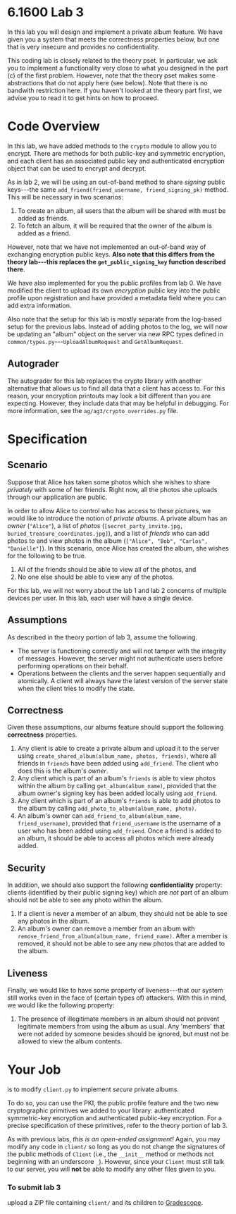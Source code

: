 # 6.1600 Lab 3

In this lab you will design and implement a private album feature. We have given you a system that meets the correctness properties below, but one that is very insecure and provides no confidentiality.

This coding lab is closely related to the theory pset.
In particular, we ask you to implement a functionality very close to what you designed in the part (c) of the first problem. However, note that the theory pset makes some abstractions that do not apply here (see below).
Note that there is no bandwith restriction here.
If you haven't looked at the theory part first, we advise you to read it to get hints on how to proceed.

# Code Overview

In this lab, we have added methods to the `crypto` module to allow you to encrypt. There are methods for both public-key and symmetric encryption, and each client has an associated public key and authenticated encryption object that can be used to encrypt and decrypt.

As in lab 2, we will be using an out-of-band method to share _signing_ public keys---the same `add_friend(friend_username, friend_signing_pk)` method. This will be necessary in two scenarios:

1. To create an album, all users that the album will be shared with must be added as friends.
2. To fetch an album, it will be required that the owner of the album is added as a friend.

However, note that we have not implemented an out-of-band way of exchanging encryption public keys. __Also note that this differs from the theory lab---this replaces the `get_public_signing_key` function described there__.

We have also implemented for you the public profiles from lab 0. We have modified the client to upload its own _encryption_ public key into the public profile upon registration and have provided a metadata field where you can add extra information.

Also note that the setup for this lab is mostly separate from the log-based setup for the previous labs. Instead of adding photos to the log, we will now be updating an "album" object on the server via new RPC types defined in `common/types.py`---`UploadAlbumRequest` and `GetAlbumRequest`. 

## Autograder
The autograder for this lab replaces the crypto library with another alternative that allows us to find all data that a client has access to. For this reason, your encryption printouts may look a bit different than you are expecting. However, they include data that may be helpful in debugging. For more information, see the `ag/ag3/crypto_overrides.py` file.

# Specification 

## Scenario

Suppose that Alice has taken some photos which she wishes to share _privately_ with some of her friends.
Right now, all the photos she uploads through our application are public.

In order to allow Alice to control who has access to these pictures, we would like to introduce the notion of _private albums_.
A private album has an _owner_ (`"Alice"`), a list of _photos_ (`[secret_party_invite.jpg, buried_treasure_coordinates.jpg]`), and a list of _friends_ who can add photos to and view photos in the album (`["Alice", "Bob", "Carlos", "Danielle"]`).
In this scenario, once Alice has created the album, she wishes for the following to be true.
  1. All of the friends should be able to view all of the photos, and
  2. No one else should be able to view any of the photos.

For this lab, we will not worry about the lab 1 and lab 2 concerns of multiple devices per user. In this lab, each user will have a single device.

## Assumptions

As described in the theory portion of lab 3, assume the following.
 - The server is functioning correctly and will not tamper with the integrity of messages.  However, the server might not authenticate users before performing operations on their behalf.
 - Operations between the clients and the server happen sequentially and atomically. A client will always have the latest version of the server state when the client tries to modify the state.

## Correctness

Given these assumptions, our albums feature should support the following **correctness** properties.

1. Any client is able to create a private album and upload it to the server using `create_shared_album(album_name, photos, friends)`, where all friends in `friends` have been added using `add_friend`. The client who does this is the album's _owner_.
2. Any client which is part of an album's `friends` is able to view photos within the album by calling `get_album(album_name)`, provided that the album owner's signing key has been added locally using `add_friend`.
3. Any client which is part of an album's `friends` is able to add photos to the album by calling `add_photo_to_album(album_name, photo)`.
4. An album's owner can `add_friend_to_album(album_name, friend_username)`, provided that `friend_username` is the username of a user who has been added using `add_friend`. Once a friend is added to an album, it should be able to access all photos which were already added.

## Security

In addition, we should also support the following **confidentiality** property: clients (identified by their public signing key) which are _not_ part of an album should not be able to see any photo within the album. 

1. If a client is never a member of an album, they should not be able to see any photos in the album.
2. An album's owner can remove a member from an album with `remove_friend_from_album(album_name, friend_name)`.  After a member is removed, it should not be able to see any new photos that are added to the album.

## Liveness

Finally, we would like to have some property of liveness---that our system still works even in the face of (certain types of) attackers. With this in mind, we would like the following property:

1. The presence of illegitimate members in an album should not prevent legitimate members from using the album as usual. Any 'members' that were not added by someone besides should be ignored, but must not be allowed to view the album contents.

# Your Job

is to modify `client.py` to implement _secure_ private albums.

To do so, you can use the PKI, the public profile feature and the two new cryptographic primitives we added to your library: authenticated symmetric-key encryption and authenticated public-key encryption.  For a precise specification of these primitives, refer to the theory portion of lab 3.

As with previous labs, _this is an open-ended assignment!_  Again, you may modify any code in `client/` so long as you do not change the signatures of the public methods of `Client` (i.e., the `__init__` method or methods not beginning with an underscore `_`).
However, since your `Client` must still talk to our server, you will **not** be able to modify any other files given to you.

### To submit lab 3

upload a ZIP file containing `client/` and its children to [Gradescope](https://www.gradescope.com/courses/281655).

